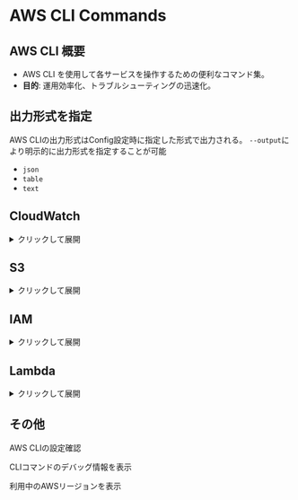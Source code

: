 # AWS CLI Commands

## AWS CLI 概要
- AWS CLI を使用して各サービスを操作するための便利なコマンド集。
- **目的**: 運用効率化、トラブルシューティングの迅速化。

## 出力形式を指定
AWS CLIの出力形式はConfig設定時に指定した形式で出力される。
`--output`により明示的に出力形式を指定することが可能

- `json` 
- `table` 
- `text` 


## CloudWatch
<details>
<summary>クリックして展開</summary>

### 基本構文
```
aws logs [COMMAND] --[OPTION] <VALUE>
```

- `COMMAND`: 実行するサブコマンド（例: describe-log-groups, get-log-events）
- `OPTION`: コマンドのオプション（例: -log-group-name-prefix）
- `VALUE`: 指定する値

### CloudWatchログをフィルタして確認
特定の文字列を含むログを検索
```
aws logs filter-log-events --log-group-name <LogGroupName> --filter-pattern "ERROR"
```

### ロググループをリアルタイム表示
新しいログをリアルタイム表示

```
aws logs tail --follow --filter 'ERROR' --format short  <LogGroupName> 
```

### 対象のロググループ/ストリーム検索

ロググループを検索
```
aws logs describe-log-groups --query "logGroups[*].logGroupName" --output table
```

ログストリームを検索

最新のログストリームを取得
```
aws logs describe-log-streams --log-group-name <LogGroupName> order-by LastEventTime --descending --limit 10
```

ストリーム名に特定パターンが含まれる場合のフィルタリング
```
aws logs describe-log-streams --log-group-name <LogGroupName> --query "logStreams[?contains(logStreamName, '<フィルタ文字列>')].[logStreamName]"
```
</details>

## S3
<details>
<summary>クリックして展開</summary>

### 基本構文
```
aws s3 [COMMAND] [OPTIONS]
```
- `COMMAND`: 実行するサブコマンド（例: ls,cp,mv）
- `OPTIONS`: オプション（例: --recursive, --exclude）

　
### S3バケット確認
S3バケット一覧表示
```
aws s3 ls
```

対象バケット一覧表示
```
aws s3 ls s3://<バケット名>/
```

再帰的にgrep条件でオブジェクトを抽出
```
aws s3 ls s3://<バケット名>/ --recursive | grep "\.tsv"
```
日付による降順ソート
```
aws s3 ls s3://<バケット名>/ --recursive |sort -k1,2 -r| tail -n 10
```

### S3オブジェクトのコピー

S3およびローカル間でのコピー
```
aws s3 cp [コピー元(localパス/S3 URI)] [コピー先(localパス/S3 URI)]
```

パスに`-`を指定することで標準出力
```
aws s3 cp s3://<バケット名>/<オブジェクト> -
```

Zip化されているログ（trailやCFのログ）等ダウンロードすることなく確認可能
```
aws s3 cp s3://<バケット名>/<オブジェクト>.gz - | zless
aws s3 cp s3://<バケット名>/<オブジェクト>.gz - | gunzip | grep "文字列"
```

### S3オブジェクトの削除
単一オブジェクトの削除
```
aws s3 rm s3://<バケット名>/<オブジェクト>
```

ディレクトリごと削除
```
aws s3 rm s3://<バケット名>/<オブジェクト>/ --recursive
```

ディレクトリごと削除
```
aws s3 rm s3://<バケット名>/<オブジェクト>/ --recursive
```
特定ファイル名のみ削除
```
aws s3 rm s3://<バケット名>/<オブジェクト>/ --exclude "*" --include "*.tsv" --recursive
```
**詳細**
- `--exclde "*"`:すべてのファイルを削除対象から除外
- `--include "*.tsv"`:指定の拡張子のみを削除対象に含める

※bashに渡して`grep`,`awk`等を使ってローカル処理も可能だが、大量データを扱う場合
AWS CLI使うほうが効率的
</details>


## IAM
<details>
<summary>クリックして展開</summary>
IAMロールにアタッチされているポリシー一覧を表示

```
aws iam list-attached-role-policies --role-name RoleName
```
</details>

## Lambda
<details>
<summary>クリックして展開</summary>
Lambda関数をローカルにダウンロード

```
aws lambda get-function --function-name LambdaFunctionName --query 'Code.Location' --output text | wget -O lambda_function.zip -

```

Lambda関数に設定している環境変数を表示
```
aws lambda get-function-configuration --function-name YourLambdaFunctionName --query 'Environment.Variables'
```
</details>


## その他
AWS CLIの設定確認

CLIコマンドのデバッグ情報を表示

利用中のAWSリージョンを表示